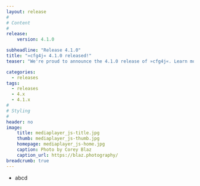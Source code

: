 ```yaml
---
layout: release
#
# Content
#
release:
    version: 4.1.0

subheadline: "Release 4.1.0"
title: "»cfg4j« 4.1.0 released!"
teaser: "We're proud to announce the 4.1.0 release of »cfg4j«. Learn more about new features in this article."

categories:
  - releases
tags:
  - releases
  - 4.x
  - 4.1.x
#
# Styling
#
header: no
image:
    title: mediaplayer_js-title.jpg
    thumb: mediaplayer_js-thumb.jpg
    homepage: mediaplayer_js-home.jpg
    caption: Photo by Corey Blaz
    caption_url: https://blaz.photography/
breadcrumb: true
---
```


* abcd